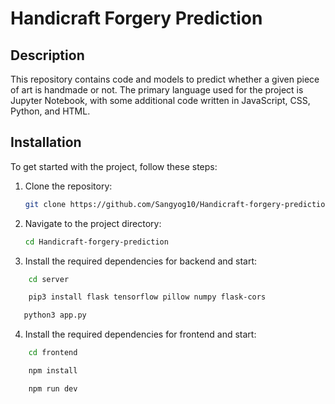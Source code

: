 # Handicraft Forgery Prediction

## Description

This repository contains code and models to predict whether a given piece of art is handmade or not. The primary language used for the project is Jupyter Notebook, with some additional code written in JavaScript, CSS, Python, and HTML.

## Installation

To get started with the project, follow these steps:

1. Clone the repository:
   ```bash
   git clone https://github.com/Sangyog10/Handicraft-forgery-prediction.git
   ```
2. Navigate to the project directory:
   ```bash
   cd Handicraft-forgery-prediction
   ```
3. Install the required dependencies for backend and start:

```bash
    cd server
```

```bash
    pip3 install flask tensorflow pillow numpy flask-cors
```

```bash
   python3 app.py
```

4. Install the required dependencies for frontend and start:

```bash
    cd frontend
```

```bash
    npm install
```

```bash
    npm run dev
```
